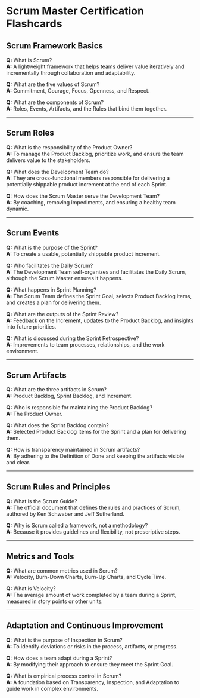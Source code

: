 # Scrum Master Certification Flashcards

## **Scrum Framework Basics**

**Q:** What is Scrum?  
**A:** A lightweight framework that helps teams deliver value iteratively and incrementally through collaboration and adaptability.

**Q:** What are the five values of Scrum?  
**A:** Commitment, Courage, Focus, Openness, and Respect.

**Q:** What are the components of Scrum?  
**A:** Roles, Events, Artifacts, and the Rules that bind them together.

---

## **Scrum Roles**

**Q:** What is the responsibility of the Product Owner?  
**A:** To manage the Product Backlog, prioritize work, and ensure the team delivers value to the stakeholders.

**Q:** What does the Development Team do?  
**A:** They are cross-functional members responsible for delivering a potentially shippable product increment at the end of each Sprint.

**Q:** How does the Scrum Master serve the Development Team?  
**A:** By coaching, removing impediments, and ensuring a healthy team dynamic.

---

## **Scrum Events**

**Q:** What is the purpose of the Sprint?  
**A:** To create a usable, potentially shippable product increment.

**Q:** Who facilitates the Daily Scrum?  
**A:** The Development Team self-organizes and facilitates the Daily Scrum, although the Scrum Master ensures it happens.

**Q:** What happens in Sprint Planning?  
**A:** The Scrum Team defines the Sprint Goal, selects Product Backlog items, and creates a plan for delivering them.

**Q:** What are the outputs of the Sprint Review?  
**A:** Feedback on the Increment, updates to the Product Backlog, and insights into future priorities.

**Q:** What is discussed during the Sprint Retrospective?  
**A:** Improvements to team processes, relationships, and the work environment.

---

## **Scrum Artifacts**

**Q:** What are the three artifacts in Scrum?  
**A:** Product Backlog, Sprint Backlog, and Increment.

**Q:** Who is responsible for maintaining the Product Backlog?  
**A:** The Product Owner.

**Q:** What does the Sprint Backlog contain?  
**A:** Selected Product Backlog items for the Sprint and a plan for delivering them.

**Q:** How is transparency maintained in Scrum artifacts?  
**A:** By adhering to the Definition of Done and keeping the artifacts visible and clear.

---

## **Scrum Rules and Principles**

**Q:** What is the Scrum Guide?  
**A:** The official document that defines the rules and practices of Scrum, authored by Ken Schwaber and Jeff Sutherland.

**Q:** Why is Scrum called a framework, not a methodology?  
**A:** Because it provides guidelines and flexibility, not prescriptive steps.

---

## **Metrics and Tools**

**Q:** What are common metrics used in Scrum?  
**A:** Velocity, Burn-Down Charts, Burn-Up Charts, and Cycle Time.

**Q:** What is Velocity?  
**A:** The average amount of work completed by a team during a Sprint, measured in story points or other units.

---

## **Adaptation and Continuous Improvement**

**Q:** What is the purpose of Inspection in Scrum?  
**A:** To identify deviations or risks in the process, artifacts, or progress.

**Q:** How does a team adapt during a Sprint?  
**A:** By modifying their approach to ensure they meet the Sprint Goal.

**Q:** What is empirical process control in Scrum?  
**A:** A foundation based on Transparency, Inspection, and Adaptation to guide work in complex environments.
